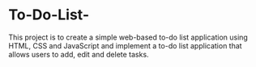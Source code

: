 # To-Do-List-
This project is to create a simple web-based to-do list application using HTML, CSS and JavaScript and implement a to-do list application that allows users to add, edit and delete tasks. 
